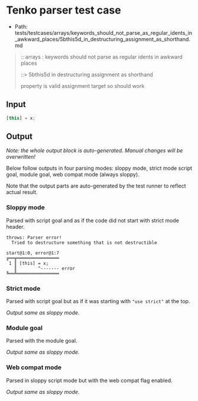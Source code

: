 # Tenko parser test case

- Path: tests/testcases/arrays/keywords_should_not_parse_as_regular_idents_in_awkward_places/5bthis5d_in_destructuring_assignment_as_shorthand.md

> :: arrays : keywords should not parse as regular idents in awkward places
>
> ::> 5bthis5d in destructuring assignment as shorthand
>
> property is valid assignment target so should work

## Input

`````js
[this] = x;
`````

## Output

_Note: the whole output block is auto-generated. Manual changes will be overwritten!_

Below follow outputs in four parsing modes: sloppy mode, strict mode script goal, module goal, web compat mode (always sloppy).

Note that the output parts are auto-generated by the test runner to reflect actual result.

### Sloppy mode

Parsed with script goal and as if the code did not start with strict mode header.

`````
throws: Parser error!
  Tried to destructure something that is not destructible

start@1:0, error@1:7
╔══╦════════════════
 1 ║ [this] = x;
   ║        ^------- error
╚══╩════════════════

`````

### Strict mode

Parsed with script goal but as if it was starting with `"use strict"` at the top.

_Output same as sloppy mode._

### Module goal

Parsed with the module goal.

_Output same as sloppy mode._

### Web compat mode

Parsed in sloppy script mode but with the web compat flag enabled.

_Output same as sloppy mode._

